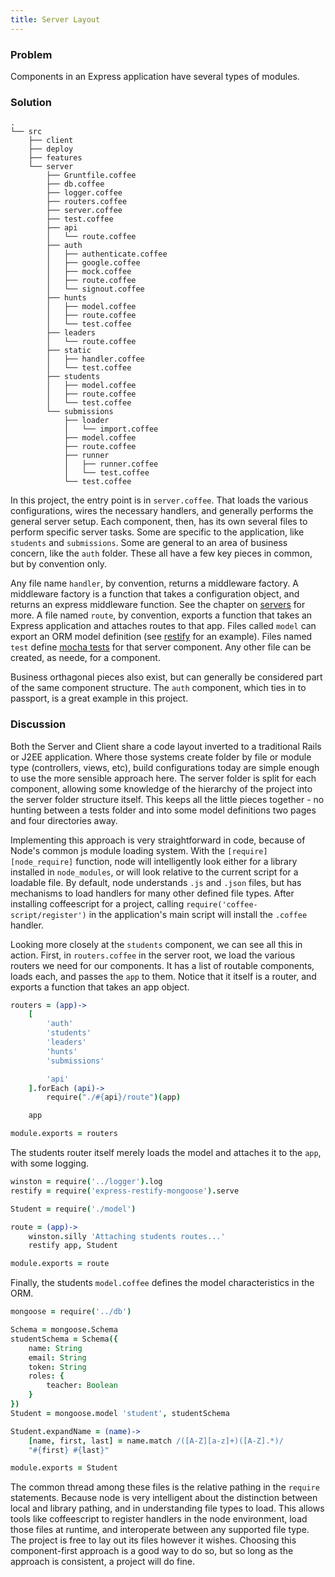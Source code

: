 ```yaml
---
title: Server Layout
---
```


### Problem

Components in an Express application have several types of modules.

### Solution

```tree
.
└── src
    ├── client
    ├── deploy
    ├── features
    └── server
        ├── Gruntfile.coffee
        ├── db.coffee
        ├── logger.coffee
        ├── routers.coffee
        ├── server.coffee
        ├── test.coffee
        ├── api
        │   └── route.coffee
        ├── auth
        │   ├── authenticate.coffee
        │   ├── google.coffee
        │   ├── mock.coffee
        │   ├── route.coffee
        │   └── signout.coffee
        ├── hunts
        │   ├── model.coffee
        │   ├── route.coffee
        │   └── test.coffee
        ├── leaders
        │   └── route.coffee
        ├── static
        │   ├── handler.coffee
        │   └── test.coffee
        ├── students
        │   ├── model.coffee
        │   ├── route.coffee
        │   └── test.coffee
        └── submissions
            ├── loader
            │   └── import.coffee
            ├── model.coffee
            ├── route.coffee
            ├── runner
            │   ├── runner.coffee
            │   └── test.coffee
            └── test.coffee
```

In this project, the entry point is in `server.coffee`. That loads the various configurations, wires the necessary handlers, and generally performs the general server setup. Each component, then, has its own several files to perform specific server tasks. Some are specific to the application, like `students` and `submissions`. Some are general to an area of business concern, like the `auth` folder. These all have a few key pieces in common, but by convention only.

Any file name `handler`, by convention, returns a middleware factory. A middleware factory is a function that takes a configuration object, and returns an express middleware function. See the chapter on [servers][server] for more. A file named `route`, by convention, exports a function that takes an Express application and attaches routes to that app. Files called `model` can export an ORM model definition (see [restify][restify] for an example). Files named `test` define [mocha tests][mocha_server] for that server component. Any other file can be created, as neede, for a component.

Business orthagonal pieces also exist, but can generally be considered part of the same component structure. The `auth` component, which ties in to passport, is a great example in this project.

### Discussion

Both the Server and Client share a code layout inverted to a traditional Rails or J2EE application. Where those systems create folder by file or module type (controllers, views, etc), build configurations today are simple enough to use the more sensible approach here. The server folder is split for each component, allowing some knowledge of the hierarchy of the project into the server folder structure itself. This keeps all the little pieces together - no hunting between a tests folder and into some model definitions two pages and four directories away.

Implementing this approach is very straightforward in code, because of Node's common js module loading system. With the `[require][node_require]` function, node will intelligently look either for a library installed in `node_modules`, or will look relative to the current script for a loadable file. By default, node understands `.js` and `.json` files, but has mechanisms to load handlers for many other defined file types. After installing coffeescript for a project, calling `require('coffee-script/register')` in the application's main script will install the `.coffee` handler.

Looking more closely at the `students` component, we can see all this in action. First, in `routers.coffee` in the server root, we load the various routers we need for our components. It has a list of routable components, loads each, and passes the `app` to them. Notice that it itself is a router, and exports a function that takes an app object.

```coffeescript
routers = (app)->
    [
        'auth'
        'students'
        'leaders'
        'hunts'
        'submissions'

        'api'
    ].forEach (api)->
        require("./#{api}/route")(app)

    app

module.exports = routers
```

The students router itself merely loads the model and attaches it to the `app`, with some logging.

```coffeescript
winston = require('../logger').log
restify = require('express-restify-mongoose').serve

Student = require('./model')

route = (app)->
    winston.silly 'Attaching students routes...'
    restify app, Student

module.exports = route
```

Finally, the students `model.coffee` defines the model characteristics in the ORM.

```coffeescript
mongoose = require('../db')

Schema = mongoose.Schema
studentSchema = Schema({
    name: String
    email: String
    token: String
    roles: {
        teacher: Boolean
    }
})
Student = mongoose.model 'student', studentSchema

Student.expandName = (name)->
    [name, first, last] = name.match /([A-Z][a-z]+)([A-Z].*)/
    "#{first} #{last}"

module.exports = Student
```

The common thread among these files is the relative pathing in the `require` statements. Because node is very intelligent about the distinction between local and library pathing, and in understanding file types to load. This allows tools like coffeescript to register handlers in the node environment, load those files at runtime, and interoperate between any supported file type. The project is free to lay out its files however it wishes. Choosing this component-first approach is a good way to do so, but so long as the approach is consistent, a project will do fine.

[server]: /07_server
[restify]: /07_server/03_mongo/03_restify
[mocha_server]: /02_testing/01_server
[node_require]: http://nodejs.org/api/modules.html
